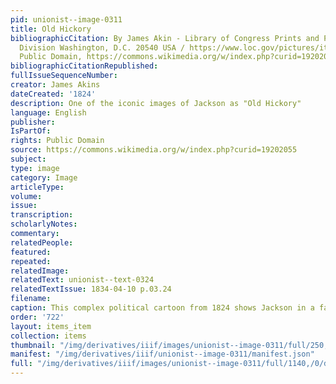 ```yaml
---
pid: unionist--image-0311
title: Old Hickory
bibliographicCitation: By James Akin - Library of Congress Prints and Photographs
  Division Washington, D.C. 20540 USA / https://www.loc.gov/pictures/item/2002708979/,
  Public Domain, https://commons.wikimedia.org/w/index.php?curid=19202055
bibliographicCitationRepublished: 
fullIssueSequenceNumber: 
creator: James Akins
dateCreated: '1824'
description: One of the iconic images of Jackson as "Old Hickory"
language: English
publisher: 
IsPartOf: 
rights: Public Domain
source: https://commons.wikimedia.org/w/index.php?curid=19202055
subject: 
type: image
category: Image
articleType: 
volume: 
issue: 
transcription: 
scholarlyNotes: 
commentary: 
relatedPeople: 
featured: 
repeated: 
relatedImage: 
relatedText: unionist--text-0324
relatedTextIssue: 1834-04-10 p.03.24
filename: 
caption: This complex political cartoon from 1824 shows Jackson in a favorable light.
order: '722'
layout: items_item
collection: items
thumbnail: "/img/derivatives/iiif/images/unionist--image-0311/full/250,/0/default.jpg"
manifest: "/img/derivatives/iiif/unionist--image-0311/manifest.json"
full: "/img/derivatives/iiif/images/unionist--image-0311/full/1140,/0/default.jpg"
---
```

